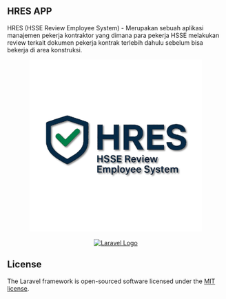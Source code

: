 ## HRES APP

HRES (HSSE Review Employee System) - Merupakan sebuah aplikasi manajemen pekerja kontraktor yang dimana para pekerja HSSE melakukan review terkait dokumen pekerja kontrak terlebih dahulu sebelum bisa bekerja di area konstruksi.

<p align="center"><a href="https://laravel.com" target="_blank"><img src="/public/img/hres-logo-transparent.png" width="400" alt="HRES APP Logo"></a></p>

<p align="center"><a href="https://laravel.com" target="_blank"><img src="https://raw.githubusercontent.com/laravel/art/master/logo-lockup/5%20SVG/2%20CMYK/1%20Full%20Color/laravel-logolockup-cmyk-red.svg" width="400" alt="Laravel Logo"></a></p>

## License

The Laravel framework is open-sourced software licensed under the [MIT license](https://opensource.org/licenses/MIT).
